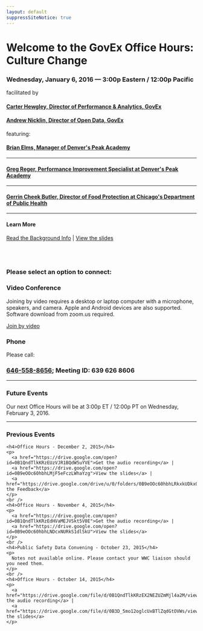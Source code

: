 ```yaml
---
layout: default
suppressSiteNotice: true
---
```


  <div class="row center-block">
    <h1>Welcome to the GovEx Office Hours: Culture Change</h1>
    <h3>Wednesday, January 6, 2016 &mdash; 3:00p Eastern / 12:00p Pacific</h3>
    <p>facilitated by</p>
    <h4><a href="https://www.linkedin.com/in/carterhewgley">Carter Hewgley, Director of Performance & Analytics, GovEx</a></h4>
    <h4><a href="https://www.linkedin.com/in/andrewnicklin">Andrew Nicklin, Director of Open Data, GovEx</a></h4>
    <p>featuring:</p>
    <h4><a href="https://www.linkedin.com/in/bjelms">Brian Elms, Manager of Denver's Peak Academy</a></h4>
    <hr />
    <h4><a href="https://www.linkedin.com/in/greger1">Greg Reger, Performance Improvement Specialist at Denver's Peak Academy</a></h4>
    <hr />
    <h4><a href="https://www.linkedin.com/in/gerrin-cheek-a06643b8">Gerrin Cheek Butler, Director of Food Protection at Chicago's Department of Public Health</a></h4>
    <hr />
    <h4>Learn More</h4>
    <p>
      <a href="https://drive.google.com/open?id=0B9eOOc60hbhLOXIwbFRJNFBjSEk">Read the Background Info</a> | 
      <a href="https://drive.google.com/open?id=0B9eOOc60hbhLNEhPUElMN092SWs">View the slides</a>
    </p>
    <br />
    <br>
    <h3>Please select an option to connect:</h3>
  </div>

  <div class="row">
    <div class="col-md-6">
      <div class="panel panel-info">
        <div class="panel-heading"><h3 class="panel-title"><span class="glyphicon glyphicon glyphicon-facetime-video"></span> Video Conference</h3></div>
        <div class="panel-body">
          <p>Joining by video requires a desktop or laptop computer with a microphone, speakers, and camera. Apple and Android devices are also supported. Software download from zoom.us required.</p>
          <a class="btn btn-primary" href="https://zoom.us/j/6396268606" target="_blank">Join by video</a>
        </div>
      </div>
    </div>
    <div class="col-md-6">
      <div class="panel panel-info">
        <div class="panel-heading"><h3 class="panel-title"><span class="glyphicon glyphicon-earphone"></span> Phone</h3></div>
        <div class="panel-body">
          <p>Please call:</p>
          <h3><a href="tel:+1-646-558-8656">646-558-8656</a>; Meeting ID: 639 626 8606</h3>
        </div>
      </div>
    </div>
  </div>

  <hr />
  
  <div class="row center-block">
    <h3>Future Events</h3>
    <p>Our next Office Hours will be at 3:00p ET / 12:00p PT on Wednesday, February 3, 2016.</p>
  </div>
  
  <hr />
  
  <div class="row center-block">
    <h3>Previous Events</h2>
    
    <h4>Office Hours - December 2, 2015</h4>
    <p>
      <a href="https://drive.google.com/open?id=0B1QndTlkKRzEUzVJR1BQdW5uYVE">Get the audio recording</a> | 
      <a href="https://drive.google.com/open?id=0B9eOOc60hbhLMjF5eFczLWhaYzg">View the slides</a> |
      <a href="https://drive.google.com/drive/u/0/folders/0B9eOOc60hbhLRkxkUDkxQkJuaGc">View the Feedback</a>
    </p>
    <br />
    <h4>Office Hours - November 4, 2015</h4>
    <p>
      <a href="https://drive.google.com/open?id=0B1QndTlkKRzEdHVaMEJVSkt5V0E">Get the audio recording</a> | 
      <a href="https://drive.google.com/open?id=0B9eOOc60hbhLNDcxNURkS1dlSkU">View the slides</a>
    </p>
    <br />
    <h4>Public Safety Data Convening - October 23, 2015</h4>
    <p>
      Notes not available online. Please contact your WWC liaison should you need them.
    </p>
    <br />
    <h4>Office Hours - October 14, 2015</h4>
    <p>
      <a href="https://drive.google.com/file/d/0B1QndTlkKRzEX2NEZUZmMjl4a2M/view">Get the audio recording</a> | 
      <a href="https://drive.google.com/file/d/0B3D_5mo12oglcUxBTlZqdGtOVWs/view">View the slides</a>
    </p>
  </div>
      
